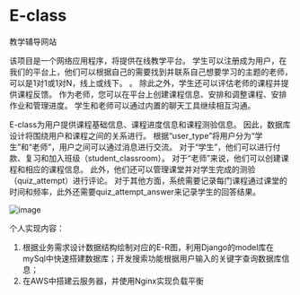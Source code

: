 # E-class
 教学辅导网站

该项目是一个网络应用程序，将提供在线教学平台。 学生可以注册成为用户，在我们的平台上，他们可以根据自己的需要找到并联系自己想要学习的主题的老师，可以是1对1或1对N，线上或线下。 。 除此之外，学生还可以评估老师的课程并提供课程反馈。 作为老师，您可以在平台上创建课程信息、安排和调整课程、安排作业和管理进度。 学生和老师可以通过内置的聊天工具继续相互沟通。

E-class为用户提供课程基础信息、课程进度信息和课程测验信息。 因此，数据库设计将围绕用户和课程之间的关系进行。 根据“user_type”将用户分为“学生”和“老师”，用户之间可以通过消息进行交流。 对于“学生”，他们可以进行付款、复习和加入班级（student_classroom）。 对于“老师”来说，他们可以创建课程和相应的课程信息。 此外，他们还可以管理课堂并对学生完成的测验（quiz_attempt）进行评论。 对于其他方面，系统需要记录每门课程通过课堂的时间和频率，此外还需要quiz_attempt_answer来记录学生的回答结果。

![image](https://github.com/ForerunnerHao/Eclass/assets/43156626/e57b44f4-a3dd-4df4-9b47-76e9ff8cbebc)



个人实现内容：

1. 根据业务需求设计数据结构绘制对应的E-R图，利用Django的model库在mySql中快速搭建数据库；开发搜索功能根据用户输入的关键字查询数据库信息；
2. 在AWS中搭建云服务器，并使用Nginx实现负载平衡
